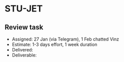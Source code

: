 # STU-JET

## Review task

* Assigned: 27 Jan (via Telegram), 1 Feb chatted Vinz
* Estimate: 1-3 days effort, 1 week  duration
* Delivered:
* Deliverable:
